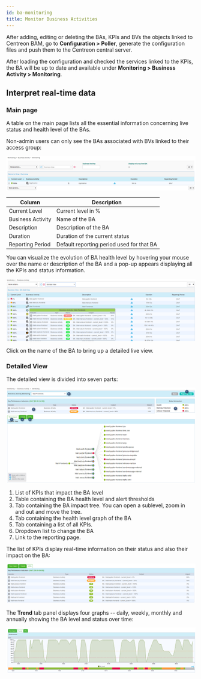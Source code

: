 ```yaml
---
id: ba-monitoring
title: Monitor Business Activities
---
```


After adding, editing or deleting the BAs, KPIs and BVs the objects linked to
Centreon BAM, go to **Configuration \> Poller**, generate the configuration
files and push them to the Centreon central server.

After loading the configuration and checked the services linked to the KPIs, the
BA will be up to date and available under **Monitoring \> Business Activity \>
Monitoring**.

## Interpret real-time data

### Main page

A table on the main page lists all the essential information concerning live
status and health level of the BAs.

Non-admin users can only see the BAs associated with BVs linked to their access
group:

![image](../assets/service-mapping/guide/mon_ba_list.png)

| Column            | Description                               |
| ----------------- | ----------------------------------------- |
| Current Level     | Current level in %                        |
| Business Activity | Name of the BA                            |
| Description       | Description of the BA                     |
| Duration          | Duration of the current status            |
| Reporting Period  | Default reporting period used for that BA |

You can visualize the evolution of BA health level by hovering your mouse over
the name or description of the BA and a pop-up appears displaying all the KPIs
and status information.

![image](../assets/service-mapping/guide/mon_mouse_over.png)

Click on the name of the BA to bring up a detailed live view.

### Detailed View

The detailed view is divided into seven parts:

![image](../assets/service-mapping/guide/mon_detailed.png)

1.  List of KPIs that impact the BA level
2.  Table containing the BA health level and alert thresholds
3.  Tab containing the BA impact tree. You can open a sublevel, zoom in and out
    and move the tree.
4.  Tab containing the health level graph of the BA
5.  Tab containing a list of all KPIs.
6.  Dropdown list to change the BA
7.  Link to the reporting page.

The list of KPIs display real-time information on their status and also their
impact on the BA:

![image](../assets/service-mapping/guide/mon_kpi_list.png)

The **Trend** tab panel displays four graphs -- daily, weekly, monthly and
annually showing the BA level and status over time:

![image](../assets/service-mapping/guide/mon_trend.png)
